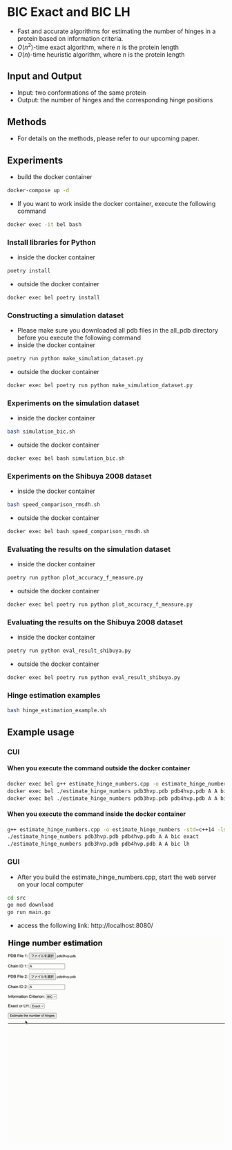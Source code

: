 # BIC Exact and BIC LH
- Fast and accurate algorithms for estimating the number of hinges in a protein based on information criteria.
- $O(n^2)$-time exact algorithm, where $n$ is the protein length
- $O(n)$-time heuristic algorithm, where $n$ is the protein length
## Input and Output
- Input: two conformations of the same protein
- Output: the number of hinges and the corresponding hinge positions
## Methods
- For details on the methods, please refer to our upcoming paper.

## Experiments
- build the docker container
```bash
docker-compose up -d
```
- If you want to work inside the docker container, execute the following command
```bash
docker exec -it bel bash
```
### Install libraries for Python
- inside the docker container
```bash
poetry install
```
  - outside the docker container
```bash
docker exec bel poetry install
```
### Constructing a simulation dataset
- Please make sure you downloaded all pdb files in the all_pdb directory before you execute the following command
- inside the docker container
```bash
poetry run python make_simulation_dataset.py
```
- outside the docker container
```bash
docker exec bel poetry run python make_simulation_dataset.py
```
### Experiments on the simulation dataset
- inside the docker container
```bash
bash simulation_bic.sh
```
- outside the docker container
```bash
docker exec bel bash simulation_bic.sh
```
### Experiments on the Shibuya 2008 dataset
- inside the docker container
```bash
bash speed_comparison_rmsdh.sh
```
- outside the docker container
```bash
docker exec bel bash speed_comparison_rmsdh.sh
```
### Evaluating the results on the simulation dataset
- inside the docker container
```bash
poetry run python plot_accuracy_f_measure.py
```
- outside the docker container
```bash
docker exec bel poetry run python plot_accuracy_f_measure.py
```
### Evaluating the results on the Shibuya 2008 dataset
- inside the docker container
```bash
poetry run python eval_result_shibuya.py
```
- outside the docker container
```bash
docker exec bel poetry run python eval_result_shibuya.py
```
### Hinge estimation examples
```bash
bash hinge_estimation_example.sh
```

## Example usage
### CUI
#### When you execute the command outside the docker container
```bash
docker exec bel g++ estimate_hinge_numbers.cpp -o estimate_hinge_numbers -std=c++14 -lstdc++fs -Wall -Wextra -O3 -mtune=native -march=native -mfpmath=both -Werror -fopenmp
docker exec bel ./estimate_hinge_numbers pdb3hvp.pdb pdb4hvp.pdb A A bic exact
docker exec bel ./estimate_hinge_numbers pdb3hvp.pdb pdb4hvp.pdb A A bic lh
```
#### When you execute the command inside the docker container
```bash
g++ estimate_hinge_numbers.cpp -o estimate_hinge_numbers -std=c++14 -lstdc++fs -Wall -Wextra -O3 -mtune=native -march=native -mfpmath=both -Werror -fopenmp
./estimate_hinge_numbers pdb3hvp.pdb pdb4hvp.pdb A A bic exact
./estimate_hinge_numbers pdb3hvp.pdb pdb4hvp.pdb A A bic lh
```
### GUI
- After you build the estimate_hinge_numbers.cpp, start the web server on your local computer
```bash
cd src
go mod download
go run main.go
```
- access the following link: http://localhost:8080/

![Demonstration of the application](demo.gif)
